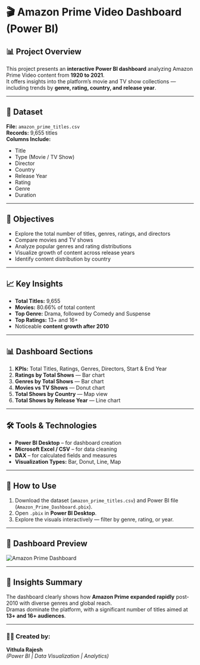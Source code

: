 # 🎬 Amazon Prime Video Dashboard (Power BI)

## 📊 Project Overview
This project presents an **interactive Power BI dashboard** analyzing Amazon Prime Video content from **1920 to 2021**.  
It offers insights into the platform’s movie and TV show collections — including trends by **genre, rating, country, and release year**.

---

## 📁 Dataset
**File:** `amazon_prime_titles.csv`  
**Records:** 9,655 titles  
**Columns Include:**  
- Title  
- Type (Movie / TV Show)  
- Director  
- Country  
- Release Year  
- Rating  
- Genre  
- Duration  

---

## 🎯 Objectives
- Explore the total number of titles, genres, ratings, and directors  
- Compare movies and TV shows  
- Analyze popular genres and rating distributions  
- Visualize growth of content across release years  
- Identify content distribution by country  

---

## 📈 Key Insights
- **Total Titles:** 9,655  
- **Movies:** 80.66% of total content  
- **Top Genre:** Drama, followed by Comedy and Suspense  
- **Top Ratings:** 13+ and 16+  
- Noticeable **content growth after 2010**  

---

## 📊 Dashboard Sections
1. **KPIs:** Total Titles, Ratings, Genres, Directors, Start & End Year  
2. **Ratings by Total Shows** — Bar chart  
3. **Genres by Total Shows** — Bar chart  
4. **Movies vs TV Shows** — Donut chart  
5. **Total Shows by Country** — Map view  
6. **Total Shows by Release Year** — Line chart  

---

## 🛠️ Tools & Technologies
- **Power BI Desktop** – for dashboard creation  
- **Microsoft Excel / CSV** – for data cleaning  
- **DAX** – for calculated fields and measures  
- **Visualization Types:** Bar, Donut, Line, Map  

---

## 🚀 How to Use
1. Download the dataset (`amazon_prime_titles.csv`) and Power BI file (`Amazon_Prime_Dashboard.pbix`).  
2. Open `.pbix` in **Power BI Desktop**.  
3. Explore the visuals interactively — filter by genre, rating, or year.  

---

## 📸 Dashboard Preview
![Amazon Prime Dashboard](dashboard.png)

---

## 🧠 Insights Summary
The dashboard clearly shows how **Amazon Prime expanded rapidly** post-2010 with diverse genres and global reach.  
Dramas dominate the platform, with a significant number of titles aimed at **13+ and 16+ audiences**.

---

### 🧑‍💻 Created by:
**Vithula Rajesh**  
*(Power BI | Data Visualization | Analytics)*


